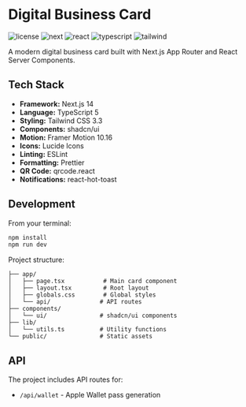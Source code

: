 # Digital Business Card

![license](https://img.shields.io/badge/license-MIT-blue.svg)
![next](https://img.shields.io/badge/next.js-14.0.0-black)
![react](https://img.shields.io/badge/react-18.0.0-blue)
![typescript](https://img.shields.io/badge/typescript-5.0.0-blue)
![tailwind](https://img.shields.io/badge/tailwind-3.3.0-06B6D4)

A modern digital business card built with Next.js App Router and React Server Components.

## Tech Stack

- **Framework:** Next.js 14
- **Language:** TypeScript 5
- **Styling:** Tailwind CSS 3.3
- **Components:** shadcn/ui
- **Motion:** Framer Motion 10.16
- **Icons:** Lucide Icons
- **Linting:** ESLint
- **Formatting:** Prettier
- **QR Code:** qrcode.react
- **Notifications:** react-hot-toast

## Development

From your terminal:

```bash
npm install
npm run dev
```

Project structure:
```
├── app/
│   ├── page.tsx           # Main card component
│   ├── layout.tsx         # Root layout
│   ├── globals.css        # Global styles
│   └── api/              # API routes
├── components/
│   └── ui/               # shadcn/ui components
├── lib/
│   └── utils.ts          # Utility functions
└── public/               # Static assets
```

## API

The project includes API routes for:
- `/api/wallet` - Apple Wallet pass generation

